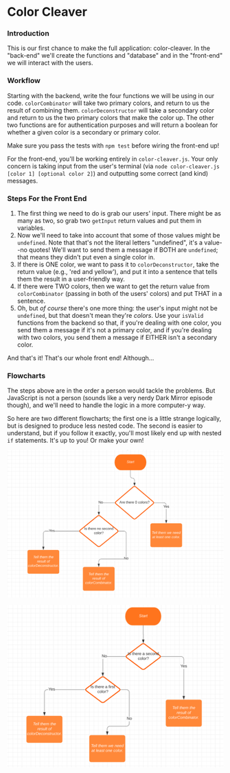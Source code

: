 # Color Cleaver

### Introduction

This is our first chance to make the full application: color-cleaver. In the "back-end" we'll create the functions and "database" and in the "front-end" we will interact with the users.

### Workflow 

Starting with the backend, write the four functions we will be using in our code. `colorCombinator` will take two primary colors, and return to us the result of combining them. `colorDeconstructor` will take a secondary color and return to us the two primary colors that make the color up. The other two functions are for authentication purposes and will return a boolean for whether a given color is a secondary or primary color.

Make sure you pass the tests with `npm test` before wiring the front-end up!

For the front-end, you'll be working entirely in `color-cleaver.js`. Your only concern is taking input from the user's terminal (via `node color-cleaver.js [color 1] [optional color 2]`) and outputting some correct (and kind) messages.

### Steps For the Front End

1.  The first thing we need to do is grab our users' input. There might be as many as two, so grab two `getInput` return values and put them in variables.
2.  Now we'll need to take into account that some of those values might be `undefined`. Note that that's not the literal letters "undefined", it's a value--no quotes! We'll want to send them a message if BOTH are `undefined`; that means they didn't put even a single color in.
3.  If there is ONE color, we want to pass it to `colorDeconstructor`, take the return value (e.g., 'red and yellow'), and put it into a sentence that tells them the result in a user-friendly way.
4.  If there were TWO colors, then we want to get the return value from `colorCombinator` (passing in both of the users' colors) and put THAT in a sentence.
5.  Oh, but _of course_ there's one more thing: the user's input might not be `undefined`, but that doesn't mean they're _colors_. Use your `isValid` functions from the backend so that, if you're dealing with one color, you send them a message if it's not a primary color, and if you're dealing with two colors, you send them a message if EITHER isn't a secondary color.

And that's it! That's our whole front end! Although...

### Flowcharts

The steps above are in the order a person would tackle the problems. But JavaScript is not a person (sounds like a very nerdy Dark Mirror episode though), and we'll need to handle the logic in a more computer-y way.

So here are two different flowcharts; the first one is a little strange logically, but is designed to produce less nested code. The second is easier to understand, but if you follow it exactly, you'll most likely end up with nested `if` statements. It's up to you! Or make your own!

![A flowchart for the app, with a flat if structure result.](./assets/flowchart-1.png)

![A flowchart for the app, with a nested if structure result.](./assets/flowchart-2.png)
